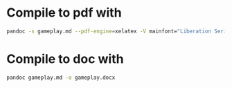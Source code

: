 # Compile to pdf with 
```bash
pandoc -s gameplay.md --pdf-engine=xelatex -V mainfont="Liberation Serif"  -o gameplay.pdf
```

# Compile to doc with 

```bash
pandoc gameplay.md -o gameplay.docx
```

